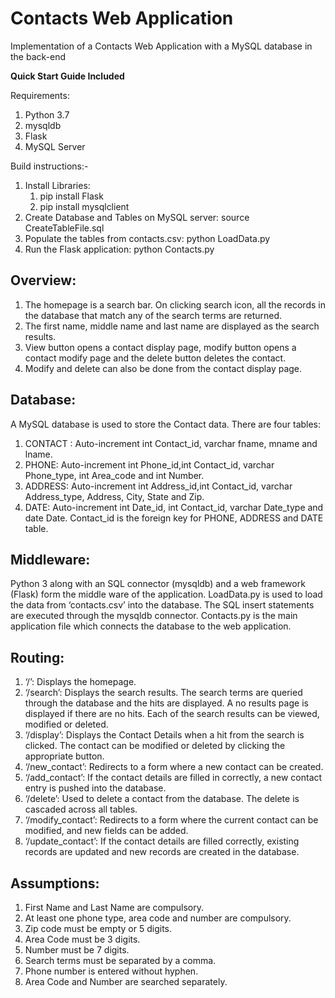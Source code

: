 # Contacts Web Application
Implementation of a Contacts Web Application with a MySQL database in the back-end

**Quick Start Guide Included**

Requirements:
1. Python 3.7
2. mysqldb 
3. Flask
4. MySQL Server

Build instructions:-
1. Install Libraries:
	1. pip install Flask
	2. pip install mysqlclient
2. Create Database and Tables on MySQL server:
	source CreateTableFile.sql
3. Populate the tables from contacts.csv:
	python LoadData.py
4. Run the Flask application:
	python Contacts.py
  
## Overview:
1. The homepage is a search bar. On clicking search icon, all the records in the database that match any of the search terms are returned.
2. The first name, middle name and last name are displayed as the search results.
3. View button opens a contact display page, modify button opens a contact modify page and the delete button deletes the contact.
4. Modify and delete can also be done from the contact display page.

## Database:
A MySQL database is used to store the Contact data. There are four tables:
1. CONTACT : Auto-increment int Contact_id, varchar fname, mname and lname.
2. PHONE: Auto-increment int Phone_id,int Contact_id, varchar Phone_type, int Area_code and int Number.
3. ADDRESS: Auto-increment int Address_id,int Contact_id, varchar Address_type, Address, City, State and Zip.
4. DATE: Auto-increment int Date_id, int Contact_id, varchar Date_type and date Date.
Contact_id is the foreign key for PHONE, ADDRESS and DATE table.

## Middleware:
Python 3 along with an SQL connector (mysqldb) and a web framework (Flask) form the middle ware of the application.
LoadData.py is used to load the data from ‘contacts.csv’ into the database. The SQL insert statements are executed through the mysqldb connector.
Contacts.py is the main application file which connects the database to the web application.

## Routing:
1. ‘/’: Displays the homepage.
2. ‘/search’: Displays the search results. The search terms are queried through the database and the hits are displayed. A no results page is displayed if there are no hits. Each of the search results can be viewed, modified or deleted.
3. ‘/display’: Displays the Contact Details when a hit from the search is clicked. The contact can be modified or deleted by clicking the appropriate button.
4. ‘/new_contact’: Redirects to a form where a new contact can be created.
5. ‘/add_contact’: If the contact details are filled in correctly, a new contact entry is pushed into the database.
6. ‘/delete’: Used to delete a contact from the database. The delete is cascaded across all tables.
7. ‘/modify_contact’: Redirects to a form where the current contact can be modified, and new fields can be added.
8. ‘/update_contact’: If the contact details are filled correctly, existing records are updated and new records are created in the database.

## Assumptions:
1. First Name and Last Name are compulsory.
2. At least one phone type, area code and number are compulsory.
3. Zip code must be empty or 5 digits.
4. Area Code must be 3 digits.
5. Number must be 7 digits.
6. Search terms must be separated by a comma.
7. Phone number is entered without hyphen.
8. Area Code and Number are searched separately.
